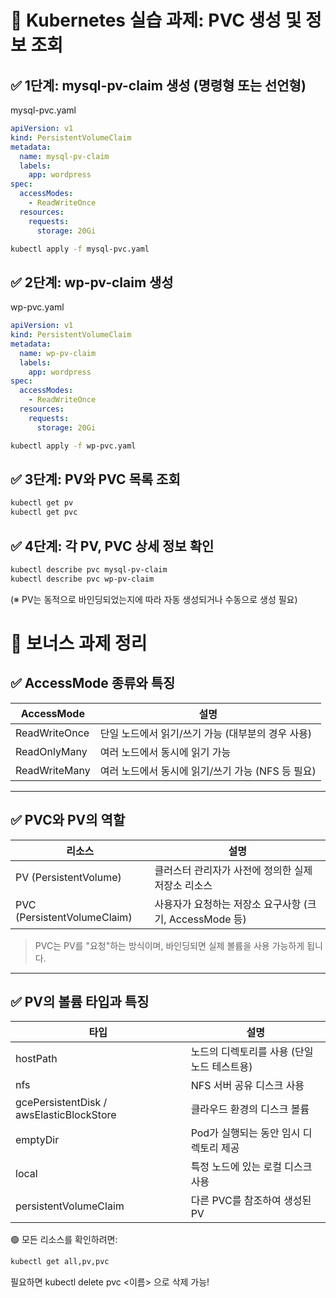 # 🚀 Kubernetes 실습 과제: PVC 생성 및 정보 조회

## ✅ 1단계: mysql-pv-claim 생성 (명령형 또는 선언형)
mysql-pvc.yaml
```yaml
apiVersion: v1
kind: PersistentVolumeClaim
metadata:
  name: mysql-pv-claim
  labels:
    app: wordpress
spec:
  accessModes:
    - ReadWriteOnce
  resources:
    requests:
      storage: 20Gi
```

```bash
kubectl apply -f mysql-pvc.yaml
```

## ✅ 2단계: wp-pv-claim 생성
wp-pvc.yaml

```yaml
apiVersion: v1
kind: PersistentVolumeClaim
metadata:
  name: wp-pv-claim
  labels:
    app: wordpress
spec:
  accessModes:
    - ReadWriteOnce
  resources:
    requests:
      storage: 20Gi
```
```bash
kubectl apply -f wp-pvc.yaml
```

## ✅ 3단계: PV와 PVC 목록 조회
```bash
kubectl get pv
kubectl get pvc
```

## ✅ 4단계: 각 PV, PVC 상세 정보 확인
```bash
kubectl describe pvc mysql-pv-claim
kubectl describe pvc wp-pv-claim
```
(※ PV는 동적으로 바인딩되었는지에 따라 자동 생성되거나 수동으로 생성 필요)

# 🎁 보너스 과제 정리

## ✅ AccessMode 종류와 특징

| AccessMode     | 설명                                                  |
|----------------|-------------------------------------------------------|
| ReadWriteOnce  | 단일 노드에서 읽기/쓰기 가능 (대부분의 경우 사용)    |
| ReadOnlyMany   | 여러 노드에서 동시에 읽기 가능                        |
| ReadWriteMany  | 여러 노드에서 동시에 읽기/쓰기 가능 (NFS 등 필요)     |

---

## ✅ PVC와 PV의 역할

| 리소스 | 설명                                                       |
|--------|------------------------------------------------------------|
| PV (PersistentVolume)  | 클러스터 관리자가 사전에 정의한 실제 저장소 리소스        |
| PVC (PersistentVolumeClaim) | 사용자가 요청하는 저장소 요구사항 (크기, AccessMode 등) |

> PVC는 PV를 "요청"하는 방식이며, 바인딩되면 실제 볼륨을 사용 가능하게 됩니다.

---

## ✅ PV의 볼륨 타입과 특징

| 타입                         | 설명                                       |
|------------------------------|--------------------------------------------|
| hostPath                     | 노드의 디렉토리를 사용 (단일 노드 테스트용) |
| nfs                          | NFS 서버 공유 디스크 사용                   |
| gcePersistentDisk / awsElasticBlockStore | 클라우드 환경의 디스크 볼륨              |
| emptyDir                     | Pod가 실행되는 동안 임시 디렉토리 제공       |
| local                        | 특정 노드에 있는 로컬 디스크 사용           |
| persistentVolumeClaim        | 다른 PVC를 참조하여 생성된 PV              |


🟢 모든 리소스를 확인하려면:

```bash
kubectl get all,pv,pvc
```
필요하면 kubectl delete pvc <이름> 으로 삭제 가능!